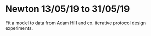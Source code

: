 # Newton 13/05/19 to 31/05/19

Fit a model to data from Adam Hill and co. iterative protocol design experiments.

